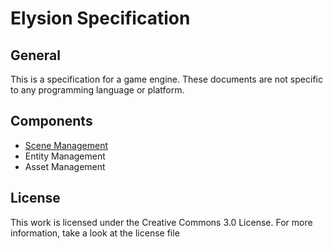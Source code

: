 Elysion Specification
===

General
---

This is a specification for a game engine. These documents are not specific to any programming language or platform.


Components
---

* [Scene Management](SceneManagement.md)
* Entity Management
* Asset Management

License
---

This work is licensed under the Creative Commons 3.0 License. For more information, take a look at the license file
